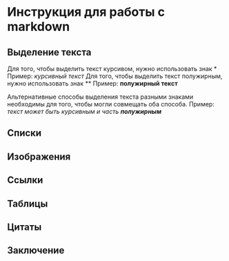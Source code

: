 # Инструкция для работы с markdown

## Выделение текста

Для того, чтобы выделить текст курсивом, нужно использовать знак *
Пример: *курсивный текст*
Для того, чтобы выделить текст полужирным, нужно использовать знак **
Пример: **полужирный текст**

Альтернативные способы выделения текста разными знаками необходимы для того, чтобы могли совмещать оба способа.
Пример: _текст может быть курсивным и часть **полужирным**_

## Списки

## Изображения

## Ссылки

## Таблицы

## Цитаты

## Заключение